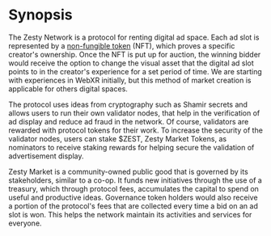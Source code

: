 # Synopsis

The Zesty Network is a protocol for renting digital ad space. Each ad slot is represented by a [non-fungible token](https://en.wikipedia.org/wiki/Non-fungible_token) \(NFT\), which proves a specific creator's ownership. Once the NFT is put up for auction, the winning bidder would receive the option to change the visual asset that the digital ad slot points to in the creator's experience for a set period of time. We are starting with experiences in WebXR initially, but this method of market creation is applicable for others digital spaces.

The protocol uses ideas from cryptography such as Shamir secrets and allows users to run their own validator nodes, that help in the verification of ad display and reduce ad fraud in the network. Of course, validators are rewarded with protocol tokens for their work. To increase the security of the validator nodes, users can stake $ZEST, Zesty Market Tokens, as nominators to receive staking rewards for helping secure the validation of advertisement display.

Zesty Market is a community-owned public good that is governed by its stakeholders, similar to a co-op. It funds new initiatives through the use of a treasury, which through protocol fees, accumulates the capital to spend on useful and productive ideas. Governance token holders would also receive a portion of the protocol's fees that are collected every time a bid on an ad slot is won. This helps the network maintain its activities and services for everyone.

